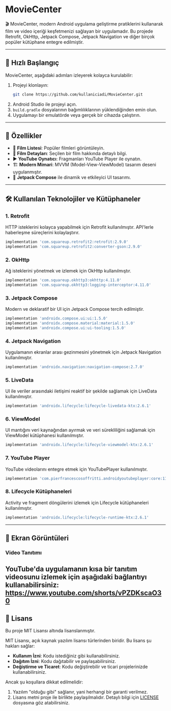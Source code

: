# MovieCenter

🎬 MovieCenter, modern Android uygulama geliştirme pratiklerini kullanarak film ve video içeriği keşfetmenizi sağlayan bir uygulamadır. Bu projede Retrofit, OkHttp, Jetpack Compose, Jetpack Navigation ve diğer birçok popüler kütüphane entegre edilmiştir.

---

## 🚀 Hızlı Başlangıç

MovieCenter, aşağıdaki adımları izleyerek kolayca kurulabilir:

1. Projeyi klonlayın:
    ```bash
    git clone https://github.com/kullaniciadi/MovieCenter.git
    ```
2. Android Studio ile projeyi açın.
3. `build.gradle` dosyalarının bağımlılıklarının yüklendiğinden emin olun.
4. Uygulamayı bir emulatörde veya gerçek bir cihazda çalıştırın.

---

## 🎥 Özellikler
- 🎥 **Film Listesi**: Popüler filmleri görüntüleyin.
- 📖 **Film Detayları**: Seçilen bir film hakkında detaylı bilgi.
- ▶️ **YouTube Oynatıcı**: Fragmanları YouTube Player ile oynatın.
- 🏗️ **Modern Mimari**: MVVM (Model-View-ViewModel) tasarım deseni uygulanmıştır.
- 🎨 **Jetpack Compose** ile dinamik ve etkileyici UI tasarımı.

---

## 🛠️ Kullanılan Teknolojiler ve Kütüphaneler

### 1. Retrofit
HTTP isteklerini kolayca yapabilmek için Retrofit kullanılmıştır. API'lerle haberleşme süreçlerini kolaylaştırır.
```gradle
implementation 'com.squareup.retrofit2:retrofit:2.9.0'
implementation 'com.squareup.retrofit2:converter-gson:2.9.0'
```

### 2. OkHttp
Ağ isteklerini yönetmek ve izlemek için OkHttp kullanılmıştır.
```gradle
implementation 'com.squareup.okhttp3:okhttp:4.11.0'
implementation 'com.squareup.okhttp3:logging-interceptor:4.11.0'
```

### 3. Jetpack Compose
Modern ve deklaratif bir UI için Jetpack Compose tercih edilmiştir.
```gradle
implementation 'androidx.compose.ui:ui:1.5.0'
implementation 'androidx.compose.material:material:1.5.0'
implementation 'androidx.compose.ui:ui-tooling:1.5.0'
```

### 4. Jetpack Navigation
Uygulamanın ekranlar arası gezinmesini yönetmek için Jetpack Navigation kullanılmıştır.
```gradle
implementation 'androidx.navigation:navigation-compose:2.7.0'
```

### 5. LiveData
UI ile veriler arasındaki iletişimi reaktif bir şekilde sağlamak için LiveData kullanılmıştır.
```gradle
implementation 'androidx.lifecycle:lifecycle-livedata-ktx:2.6.1'
```

### 6. ViewModel
UI mantığını veri kaynağından ayırmak ve veri sürekliliğini sağlamak için ViewModel kütüphanesi kullanılmıştır.
```gradle
implementation 'androidx.lifecycle:lifecycle-viewmodel-ktx:2.6.1'
```

### 7. YouTube Player
YouTube videolarını entegre etmek için YouTubePlayer kullanılmıştır.
```gradle
implementation 'com.pierfrancescosoffritti.androidyoutubeplayer:core:11.1.0'
```

### 8. Lifecycle Kütüphaneleri
Activity ve fragment döngülerini izlemek için Lifecycle kütüphaneleri kullanılmıştır.
```gradle
implementation 'androidx.lifecycle:lifecycle-runtime-ktx:2.6.1'
```

---

## 📸 Ekran Görüntüleri

### Video Tanıtımı
YouTube'da uygulamanın kısa bir tanıtım videosunu izlemek için aşağıdaki bağlantıyı kullanabilirsiniz:
https://www.youtube.com/shorts/vPZDKscaO30
---

## 🔖 Lisans
Bu proje MIT Lisansı altında lisanslanmıştır.

MIT Lisansı, açık kaynak yazılım lisansı türlerinden biridir. Bu lisans şu hakları sağlar:

- **Kullanım İzni**: Kodu istediğiniz gibi kullanabilirsiniz.
- **Dağıtım İzni**: Kodu dağıtabilir ve paylaşabilirsiniz.
- **Değiştirme ve Ticaret**: Kodu değiştirebilir ve ticari projelerinizde kullanabilirsiniz.

Ancak şu koşullara dikkat edilmelidir:

1. Yazılım "olduğu gibi" sağlanır, yani herhangi bir garanti verilmez.
2. Lisans metni proje ile birlikte paylaşılmalıdır. Detaylı bilgi için [LICENSE](LICENSE) dosyasına göz atabilirsiniz.

